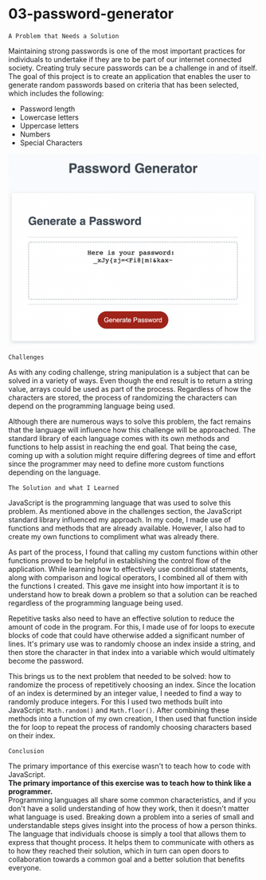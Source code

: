 # 03-password-generator

```
A Problem that Needs a Solution
```
Maintaining strong passwords is one of the most important practices for individuals to undertake if they are to be part of our internet connected society.  Creating truly secure passwords can be a challenge in and of itself.  The goal of this project is to create an application that enables the user to generate random passwords based on criteria that has been selected, which includes the following:
- Password length
- Lowercase letters
- Uppercase letters
- Numbers
- Special Characters

![Password Generator](assets/password-generator.png)  

```
Challenges
```
As with any coding challenge, string manipulation is a subject that can be solved in a variety of ways.  Even though the end result is to return a string value, arrays could be used as part of the process.  Regardless of how the characters are stored, the process of randomizing the characters can depend on the programming language being used.  

Although there are numerous ways to solve this problem, the fact remains that the language will influence how this challenge will be approached. The standard library of each language comes with its own methods and functions to help assist in reaching the end goal. That being the case, coming up with a solution might require differing degrees of time and effort since the programmer may need to define more custom functions depending on the language.

```
The Solution and what I Learned
```
JavaScript is the programming language that was used to solve this problem.  As mentioned above in the challenges section, the JavaScript standard library influenced my approach.  In my code, I made use of functions and methods that are already available.  However, I also had to create my own functions to compliment what was already there.  

As part of the process, I found that calling my custom functions within other functions proved to be helpful in establishing the control flow of the application. While learning how to effectively use conditional statements, along with comparison and logical operators, I combined all of them with the functions I created. This gave me insight into how important it is to understand how to break down a problem so that a solution can be reached regardless of the programming language being used.  

Repetitive tasks also need to have an effective solution to reduce the amount of code in the program.
For this, I made use of for loops to execute blocks of code that could have otherwise added a significant number of lines. It's primary use was to randomly choose an index inside a string, and then store the character in that index into a variable which would ultimately become the password.  

This brings us to the next problem that needed to be solved: how to randomize the process of repetitively choosing an index.  Since the location of an index is determined by an integer value, I needed to find a way to randomly produce integers. For this I used two methods built into JavaScript:  `Math.random()` and `Math.floor()`.  After combining these methods into a function of my own creation, I then used that function inside the for loop to repeat the process of randomly choosing characters based on their index.

```
Conclusion
```
The primary importance of this exercise wasn't to teach how to code with JavaScript.  
**The primary importance of this exercise was to teach how to think like a programmer.**  
Programming languages all share some common characteristics, and if you don't have a solid understanding of how they work, then it doesn't matter what language is used.  Breaking down a problem into a series of small and understandable steps gives insight into the process of how a person thinks. The language that individuals choose is simply a tool that allows them to express that thought process.  It helps them to communicate with others as to how they reached their solution, which in turn can open doors to collaboration towards a common goal and a better solution that benefits everyone.
